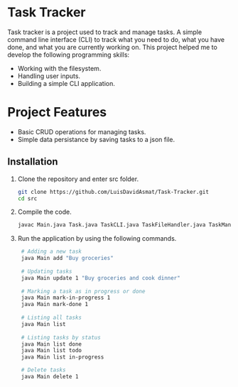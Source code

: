 # Task Tracker 
Task tracker is a project used to track and manage tasks. A simple command line interface (CLI) to track what you need to do, what you have done, and what you are currently working on. This project helped me to develop the following programming skills:
* Working with the filesystem.
* Handling user inputs.
* Building a simple CLI application.
# Project Features
* Basic CRUD operations for managing tasks.
* Simple data persistance by saving tasks to a json file.
## Installation

1. Clone the repository and enter src folder.
   ```bash
   git clone https://github.com/LuisDavidAsmat/Task-Tracker.git
   cd src
3. Compile the code.
   ```bash
   javac Main.java Task.java TaskCLI.java TaskFileHandler.java TaskManager.java TaskStatus.java 
4. Run the application by using the following commands.
   ```bash
    # Adding a new task
    java Main add "Buy groceries"
       
    # Updating tasks
    java Main update 1 "Buy groceries and cook dinner"
    
    # Marking a task as in progress or done
    java Main mark-in-progress 1
    java Main mark-done 1
    
    # Listing all tasks
    java Main list
    
    # Listing tasks by status
    java Main list done
    java Main list todo
    java Main list in-progress

    # Delete tasks 
    java Main delete 1
   


